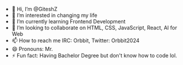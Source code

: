 - 👋 Hi, I’m @GiteshZ
- 👀 I’m interested in changing my life
- 🌱 I’m currently learning Frontend Development
- 💞️ I’m looking to collaborate on HTML, CSS, JavaScript, React, AI for Web
- 📫 How to reach me IRC: Orbbit, Twitter: Orbbit2024
- 😄 Pronouns: Mr.
- ⚡ Fun fact: Having Bachelor Degree but don't know how to code lol.

<!---
GiteshZ/GiteshZ is a ✨ special ✨ repository because its `README.md` (this file) appears on your GitHub profile.
You can click the Preview link to take a look at your changes.
--->
